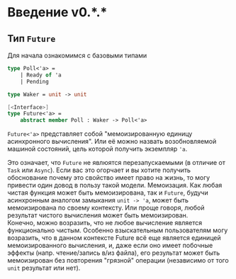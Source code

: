 # Введение v0.\*.\*

## Тип `Future`

Для начала ознакомимся с базовыми типами

```fs
type Poll<'a> =
    | Ready of 'a
    | Pending

type Waker = unit -> unit

[<Interface>]
type Future<'a> =
    abstract member Poll : Waker -> Poll<'a>
```

`Future<'a>` представляет собой "мемоизированную единицу асинхронного вычисления".
Или её можно назвать возобновляемой машиной состояний, цель которой получить экземпляр `'a`.

Это означает, что `Future` не явлюятся перезапускаемыми (в отличие от `Task` или `Async`).
Если вас это огорчает и вы хотите получить обоснование почему это свойство имеет право на жизнь,
то могу привести один довод в пользу такой модели. Мемоизация.
Как любая чистая функция может быть мемоизирована, так и `Future`, будучи асинхронным аналогом замыкания
`unit -> 'a`, может быть мемоизирована по своему контексту.
Или проще говоря, любой результат чистого вычисления может быть мемоизирован.\
Конечно, можно возразить, что не любое вычисление является функционально чистым.
Особенно взыскательным пользователям могу возразить, что в данном контексте Future всё еще является единицей
мемоизированного вычисления, и, даже если оно имеет побочные эффекты (напр. чтение/запись в/из файла),
его результат может быть мемоизирован без повторения "грязной" операции
(независимо от того `unit` результат или нет).

